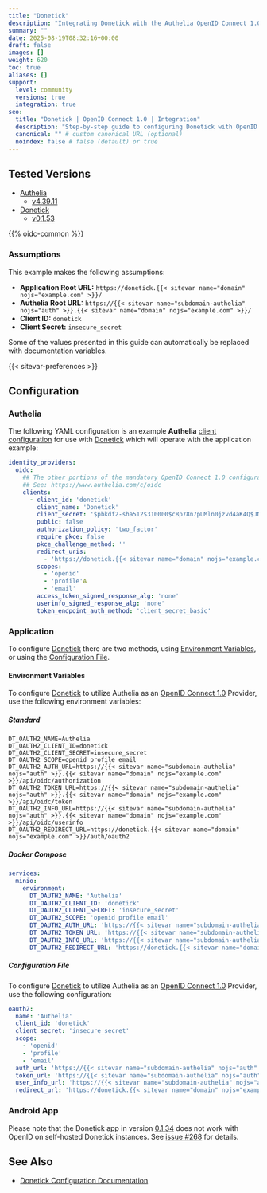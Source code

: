```yaml
---
title: "Donetick"
description: "Integrating Donetick with the Authelia OpenID Connect 1.0 Provider."
summary: ""
date: 2025-08-19T08:32:16+00:00
draft: false
images: []
weight: 620
toc: true
aliases: []
support:
  level: community
  versions: true
  integration: true
seo:
  title: "Donetick | OpenID Connect 1.0 | Integration"
  description: "Step-by-step guide to configuring Donetick with OpenID Connect 1.0 for secure SSO. Enhance your login flow using Authelia’s modern identity management."
  canonical: "" # custom canonical URL (optional)
  noindex: false # false (default) or true
---
```


## Tested Versions

- [Authelia]
  - [v4.39.11](https://github.com/authelia/authelia/releases/tag/v4.39.11)
- [Donetick]
  - [v0.1.53](https://github.com/donetick/donetick/releases/tag/v0.1.53)

{{% oidc-common %}}

### Assumptions

This example makes the following assumptions:

- __Application Root URL:__ `https://donetick.{{< sitevar name="domain" nojs="example.com" >}}/`
- __Authelia Root URL:__ `https://{{< sitevar name="subdomain-authelia" nojs="auth" >}}.{{< sitevar name="domain" nojs="example.com" >}}/`
- __Client ID:__ `donetick`
- __Client Secret:__ `insecure_secret`

Some of the values presented in this guide can automatically be replaced with documentation variables.

{{< sitevar-preferences >}}

## Configuration

### Authelia

The following YAML configuration is an example __Authelia__ [client configuration] for use with [Donetick] which will
operate with the application example:

```yaml {title="configuration.yml"}
identity_providers:
  oidc:
    ## The other portions of the mandatory OpenID Connect 1.0 configuration go here.
    ## See: https://www.authelia.com/c/oidc
    clients:
      - client_id: 'donetick'
        client_name: 'Donetick'
        client_secret: '$pbkdf2-sha512$310000$c8p78n7pUMln0jzvd4aK4Q$JNRBzwAo0ek5qKn50cFzzvE9RXV88h1wJn5KGiHrD0YKtZaR/nCb2CJPOsKaPK0hjf.9yHxzQGZziziccp6Yng'  # The digest of 'insecure_secret'.
        public: false
        authorization_policy: 'two_factor'
        require_pkce: false
        pkce_challenge_method: ''
        redirect_uris:
          - 'https://donetick.{{< sitevar name="domain" nojs="example.com" >}}/auth/oauth2'
        scopes:
          - 'openid'
          - 'profile'A
          - 'email'
        access_token_signed_response_alg: 'none'
        userinfo_signed_response_alg: 'none'
        token_endpoint_auth_method: 'client_secret_basic'
```

### Application

To configure [Donetick] there are two methods, using [Environment Variables](#environment-variables), or using the
[Configuration File](#configuration-file).

#### Environment Variables

To configure [Donetick] to utilize Authelia as an [OpenID Connect 1.0] Provider, use the following environment variables:

##### Standard

```shell {title=".env"}
DT_OAUTH2_NAME=Authelia
DT_OAUTH2_CLIENT_ID=donetick
DT_OAUTH2_CLIENT_SECRET=insecure_secret
DT_OAUTH2_SCOPE=openid profile email
DT_OAUTH2_AUTH_URL=https://{{< sitevar name="subdomain-authelia" nojs="auth" >}}.{{< sitevar name="domain" nojs="example.com" >}}/api/oidc/authorization
DT_OAUTH2_TOKEN_URL=https://{{< sitevar name="subdomain-authelia" nojs="auth" >}}.{{< sitevar name="domain" nojs="example.com" >}}/api/oidc/token
DT_OAUTH2_INFO_URL=https://{{< sitevar name="subdomain-authelia" nojs="auth" >}}.{{< sitevar name="domain" nojs="example.com" >}}/api/oidc/userinfo
DT_OAUTH2_REDIRECT_URL=https://donetick.{{< sitevar name="domain" nojs="example.com" >}}/auth/oauth2
```

##### Docker Compose

```yaml {title="compose.yml"}
services:
  minio:
    environment:
      DT_OAUTH2_NAME: 'Authelia'
      DT_OAUTH2_CLIENT_ID: 'donetick'
      DT_OAUTH2_CLIENT_SECRET: 'insecure_secret'
      DT_OAUTH2_SCOPE: 'openid profile email'
      DT_OAUTH2_AUTH_URL: 'https://{{< sitevar name="subdomain-authelia" nojs="auth" >}}.{{< sitevar name="domain" nojs="example.com" >}}/api/oidc/authorization'
      DT_OAUTH2_TOKEN_URL: 'https://{{< sitevar name="subdomain-authelia" nojs="auth" >}}.{{< sitevar name="domain" nojs="example.com" >}}/api/oidc/token'
      DT_OAUTH2_INFO_URL: 'https://{{< sitevar name="subdomain-authelia" nojs="auth" >}}.{{< sitevar name="domain" nojs="example.com" >}}/api/oidc/userinfo'
      DT_OAUTH2_REDIRECT_URL: 'https://donetick.{{< sitevar name="domain" nojs="example.com" >}}/auth/oauth2'
```

##### Configuration File

To configure [Donetick] to utilize Authelia as an [OpenID Connect 1.0] Provider, use the following configuration:

```yaml {title="selfhosted.yml"}
oauth2:
  name: 'Authelia'
  client_id: 'donetick'
  client_secret: 'insecure_secret'
  scope:
    - 'openid'
    - 'profile'
    - 'email'
  auth_url: 'https://{{< sitevar name="subdomain-authelia" nojs="auth" >}}.{{< sitevar name="domain" nojs="example.com" >}}/api/oidc/authorization'
  token_url: 'https://{{< sitevar name="subdomain-authelia" nojs="auth" >}}.{{< sitevar name="domain" nojs="example.com" >}}/api/oidc/token'
  user_info_url: 'https://{{< sitevar name="subdomain-authelia" nojs="auth" >}}.{{< sitevar name="domain" nojs="example.com" >}}/api/oidc/userinfo'
  redirect_url: 'https://donetick.{{< sitevar name="domain" nojs="example.com" >}}/auth/oauth2'

```

### Android App

Please note that the Donetick app in version [0.1.34](https://github.com/donetick/donetick/releases/tag/v0.1.34) does not work with OpenID on self-hosted Donetick instances. See [issue #268](https://github.com/donetick/donetick/issues/268) for details.


## See Also

- [Donetick Configuration Documentation](https://docs.donetick.com/getting-started/configration)

[Donetick]: https://miniflux.app/index.html
[Authelia]: https://www.authelia.com
[OpenID Connect 1.0]: ../../introduction.md
[client configuration]: ../../../../configuration/identity-providers/openid-connect/clients.md
